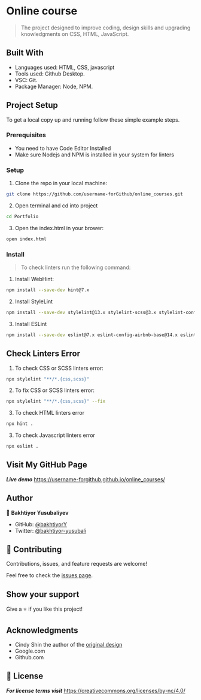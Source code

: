 # Online course
> The project designed to improve coding, design skills and upgrading knowledgments on CSS, HTML, JavaScript.

## Built With
- Languages used: HTML, CSS, javascript
- Tools used: Github Desktop.
- VSC: Git.
- Package Manager: Node, NPM.

## Project Setup
To get a local copy up and running follow these simple example steps.

### Prerequisites

- You need to have Code Editor Installed
- Make sure Nodejs and NPM is installed in your system for linters

### Setup
1. Clone the repo in your local machine:
```bash
git clone https://github.com/username-forGithub/online_courses.git
```
2. Open terminal and cd into project
```bash
cd Portfolio
```
3. Open the index.html in your brower:
```bash
open index.html
```

### Install
> To check linters run the following command:
1. Install WebHint:
```bash
npm install --save-dev hint@7.x
```
2. Install StyleLint
```bash
npm install --save-dev stylelint@13.x stylelint-scss@3.x stylelint-config-standard@21.x stylelint-csstree-validator@1.x 
```
3. Install ESLint
```bash
npm install --save-dev eslint@7.x eslint-config-airbnb-base@14.x eslint-plugin-import@2.x babel-eslint@10.x
```
## Check Linters Error
1. To check CSS or SCSS linters error:
```bash
npx stylelint "**/*.{css,scss}"
```
2. To fix CSS or SCSS linters error:
```bash
npx stylelint "**/*.{css,scss}" --fix
```
3. To check HTML linters error
```bash
npx hint .
```
3. To check Javascript linters error
```bash
npx eslint .
```

## Visit My GitHub Page
 **_Live demo_** https://username-forgithub.github.io/online_courses/

## Author
👤 **Bakhtiyor Yusubaliyev**
- GitHub: [@bakhtiyorY](https://github.com/githubhandle)
- Twitter: [@bakhtiyor-yusubali](https://twitter.com/twitterhandle)

## 🤝 Contributing

Contributions, issues, and feature requests are welcome!

Feel free to check the [issues page](../../issues/).

## Show your support

Give a ⭐️ if you like this project!

## Acknowledgments
- Cindy Shin the author of the [original design](https://www.behance.net/gallery/29845175/CC-Global-Summit-2015)  
- Google.com
- Github.com

## 📝 License

 **_For license terms visit_** https://creativecommons.org/licenses/by-nc/4.0/






